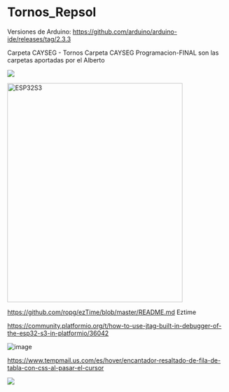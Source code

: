 # Tornos_Repsol

Versiones de Arduino:
https://github.com/arduino/arduino-ide/releases/tag/2.3.3


Carpeta CAYSEG - Tornos
Carpeta CAYSEG Programacion-FINAL  son las carpetas aportadas por el Alberto
   <p align="left" width="200" height="200">
   <img src="https://img.shields.io/badge/STATUS-EN%20DESAROLLO-green">
   </p>
   <p align="left" width="110px">
   <image src="https://github.com/user-attachments/assets/68bdf784-0488-40cf-bd5a-d26d58f1dddd" alt="ESP32S3" width="400" height="500">
   <p align="left">
   
https://github.com/ropg/ezTime/blob/master/README.md    Eztime

https://community.platformio.org/t/how-to-use-jtag-built-in-debugger-of-the-esp32-s3-in-platformio/36042

![image](https://github.com/user-attachments/assets/4a6abd4d-e9ba-42c2-889f-5f19a6d9fa09)


https://www.tempmail.us.com/es/hover/encantador-resaltado-de-fila-de-tabla-con-css-al-pasar-el-cursor

   <p align="left" width="100" height="100">
      <image src="https://github.com/user-attachments/assets/4ce2139b-1465-4b13-a4a1-10e05cf591e9">
   </p>

